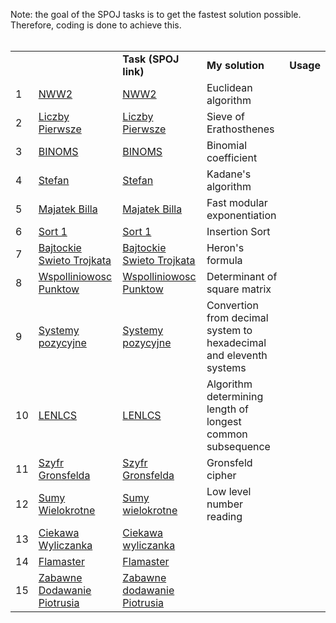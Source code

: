 Note: the goal of the SPOJ tasks is to get the fastest solution possible. Therefore, coding is done to achieve this.
<br>
<br>
<table>
   <tr>
      <th align="center" vlign="middle">  
      <td> </td> <td><B>Task (SPOJ link)</td> <td><B>My solution</td> <td><B>Usage</td> </th>
   </tr>
   <tr>
      <td>1</td> <td><a href="https://pl.spoj.com/problems/NWW">NWW2</a></td> <td><a href="https://github.com/Pawel-Iskra/mySPOJ/blob/master/mySPOJ/NWW2.java">NWW2</a></td> <td>Euclidean algorithm</td>
   </tr>
   <tr>
      <td>2</td> <td><a href="https://pl.spoj.com/problems/PRIME_T/">Liczby Pierwsze</a></td> <td><a href="https://github.com/Pawel-Iskra/mySPOJ/blob/master/mySPOJ/LiczbyPierwsze.java">Liczby Pierwsze</a></td> <td>Sieve of Erathosthenes</td>
   </tr>
   <tr>
      <td>3</td> <td><a href="https://pl.spoj.com/problems/BINOMS/">BINOMS</a></td> <td><a href="https://github.com/Pawel-Iskra/mySPOJ/blob/master/mySPOJ/BINOMS.java">BINOMS</a></td> <td>Binomial coefficient</td>
   </tr>
   <tr>
      <td>4</td> <td><a href="https://pl.spoj.com/problems/FZI_STEF/">Stefan</a></td> <td><a href="https://github.com/Pawel-Iskra/mySPOJ/blob/master/mySPOJ/Stefan.java">Stefan</a></td> <td>Kadane's algorithm</td>
   </tr>
    <tr>
      <td>5</td> <td><a href="https://pl.spoj.com/problems/MWP2_2B/">Majatek Billa</a></td> <td><a href="https://github.com/Pawel-Iskra/mySPOJ/blob/master/mySPOJ/MajatekBilla.java">Majatek Billa</a></td><td>Fast modular exponentiation</td>
   </tr>
    <tr>
      <td>6</td> <td><a href="https://pl.spoj.com/problems/PP0506A/">Sort 1</a></td> <td><a href="https://github.com/Pawel-Iskra/mySPOJ/blob/master/mySPOJ/Sort1.java">Sort 1</a></td> <td>Insertion Sort</td>
   </tr>
   <tr>
      <td>7</td> <td><a href="https://pl.spoj.com/problems/BAJTST/">Bajtockie Swieto Trojkata</a></td> <td><a href="https://github.com/Pawel-Iskra/mySPOJ/blob/master/mySPOJ/BajtockieSwietoTrojkata.java">Bajtockie Swieto Trojkata</a></td> <td>Heron's formula</td>
   </tr>
   <tr>
      <td>8</td> <td><a href="https://pl.spoj.com/problems/JWSPLIN/">Wspolliniowosc Punktow</a></td> <td><a href="https://github.com/Pawel-Iskra/mySPOJ/blob/master/mySPOJ/WspolliniowoscPunktow.java">Wspolliniowosc Punktow</a></td> <td>Determinant of square matrix</td>
   </tr>
    <tr>
      <td>9</td> <td><a href="https://pl.spoj.com/problems/SYS/">Systemy pozycyjne</a></td> <td><a href="https://github.com/Pawel-Iskra/mySPOJ/blob/master/mySPOJ/SystemyPozycyjne.java">Systemy pozycyjne</a></td> <td>Convertion from decimal system to hexadecimal and eleventh systems</td>
   </tr>
   <tr>
      <td>10</td> <td><a href="https://pl.spoj.com/problems/LENLCS/">LENLCS</a></td> <td><a href="https://github.com/Pawel-Iskra/mySPOJ/blob/master/mySPOJ/LENLCS.java">LENLCS</a></td> <td>Algorithm determining length of longest common subsequence</td>
   </tr>
   <tr>
      <td>11</td> <td><a href="https://pl.spoj.com/problems/WI_SZYFR/">Szyfr Gronsfelda</a></td> <td><a href="https://github.com/Pawel-Iskra/mySPOJ/blob/master/mySPOJ/SzyfrGronsfelda.java">Szyfr Gronsfelda</a></td>  <td>Gronsfeld cipher</td>
   </tr>
   <tr>
      <td>12</td> <td><a href="https://pl.spoj.com/problems/KC008/">Sumy Wielokrotne</a></td> <td><a href="https://github.com/Pawel-Iskra/mySPOJ/blob/master/mySPOJ/SumyWielokrotne.java">Sumy wielokrotne</a></td> <td>Low level number reading</td>
   </tr>
   <tr>
      <td>13</td> <td><a href="https://pl.spoj.com/problems/ETI06F2/">Ciekawa Wyliczanka</a></td> <td><a href="https://github.com/Pawel-Iskra/mySPOJ/blob/master/mySPOJ/CiekawaWyliczanka.java">Ciekawa wyliczanka</a></td> <td> </td>
   </tr>
   <tr>
      <td>14</td> <td><a href="https://pl.spoj.com/problems/FLAMASTE/">Flamaster</a></td> <td><a href="https://github.com/Pawel-Iskra/mySPOJ/blob/master/mySPOJ/Flamaster.java">Flamaster</a> <td> </td>
   </tr>
    <tr>
      <td>15</td> <td><a href="https://pl.spoj.com/problems/BFN1/">Zabawne Dodawanie Piotrusia</a></td> <td><a href="https://github.com/Pawel-Iskra/mySPOJ/blob/master/mySPOJ/ZabawneDodawaniePiotrusia.java">Zabawne dodawanie Piotrusia</a> <td> </td>
   </tr>
   
</table>
